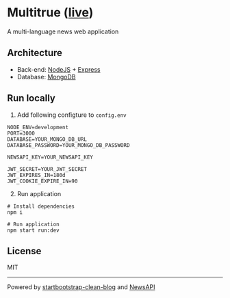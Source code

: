 # Multitrue ([live](https://multitrue.herokuapp.com/))

A multi-language news web application

## Architecture

- Back-end: [NodeJS](https://nodejs.org/en/) + [Express](https://expressjs.com/)
- Database: [MongoDB](https://www.mongodb.com/)

## Run locally

1. Add following configture to `config.env`
```
NODE_ENV=development
PORT=3000
DATABASE=YOUR_MONGO_DB_URL
DATABASE_PASSWORD=YOUR_MONGO_DB_PASSWORD

NEWSAPI_KEY=YOUR_NEWSAPI_KEY

JWT_SECRET=YOUR_JWT_SECRET
JWT_EXPIRES_IN=180d 
JWT_COOKIE_EXPIRE_IN=90
```
2. Run application

```
# Install dependencies
npm i

# Run application
npm start run:dev
```

## License

MIT

---
Powered by [startbootstrap-clean-blog](https://github.com/StartBootstrap/startbootstrap-clean-blog) and [NewsAPI](https://newsapi.org/)

